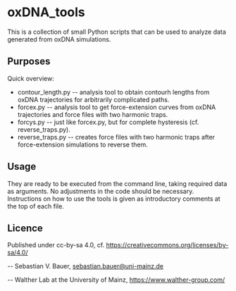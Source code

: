 # oxDNA_tools

This is a collection of small Python scripts that can be used to analyze data generated from oxDNA simulations.

## Purposes
Quick overview:
* contour_length.py -- analysis tool to obtain contourh lengths from oxDNA trajectories for arbitrarily complicated paths.
* forcex.py -- analysis tool to get force-extension curves from oxDNA trajectories and force files with two harmonic traps.
* forcys.py -- just like forcex.py, but for complete hysteresis (cf. reverse_traps.py).
* reverse_traps.py -- creates force files with two harmonic traps after force-extension simulations to reverse them.

## Usage
They are ready to be executed from the command line, taking required data as arguments. No adjustments in the code should be necessary.
Instructions on how to use the tools is given as introductory comments at the top of each file.

## Licence
Published under cc-by-sa 4.0, cf. https://creativecommons.org/licenses/by-sa/4.0/

-- Sebastian V. Bauer, sebastian.bauer@uni-mainz.de

-- Walther Lab at the University of Mainz, https://www.walther-group.com/
